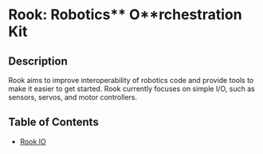 # Rook: **Ro**botics** O**rchestration **K**it

## Description
Rook aims to improve interoperability of robotics code and provide tools to make it easier to get started.
Rook currently focuses on simple I/O, such as sensors, servos, and motor controllers.

## Table of Contents
* [Rook IO](./io/)
